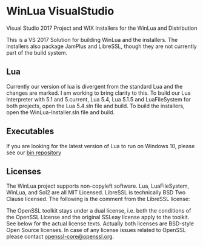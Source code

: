 # WinLua VisualStudio

Visual Studio 2017 Project and WIX Installers for the WinLua and Distribution

This is a VS 2017 Solution for building WinLua and the installers. The installers also package JamPlus and LibreSSL, though they are not currently part of the build system.

## Lua
Currently our version of lua is divergent from the standard Lua and the changes are marked. I am working to bring clarity to this. To build our Lua Interpreter with 5.1 and 5.current, Lua 5.4, Lua 5.1.5 and LuaFileSystem for both projects, open the Lua 5.4.sln file and build. To build the installers, open the WinLua-Installer.sln file and build. 

## Executables
If you are looking for the latest version of Lua to run on Windows 10, please see our [bin repository](https://github.com/WinLua/bin)

## Licenses
The WinLua project supports non-copyleft software. Lua, LuaFileSystem, WinLua, and Sol2 are all MIT Licensed. LibreSSL is technically BSD Two Clause licensed. The following is the comment from the LibreSSL license:
  
  The OpenSSL toolkit stays under a dual license, i.e. both the conditions of
  the OpenSSL License and the original SSLeay license apply to the toolkit.
  See below for the actual license texts. Actually both licenses are BSD-style
  Open Source licenses. In case of any license issues related to OpenSSL
  please contact openssl-core@openssl.org.
